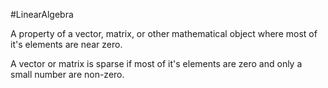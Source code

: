 #LinearAlgebra

A property of a vector, matrix, or other mathematical object where most of it's elements are near zero.

A vector or matrix is sparse if most of it's elements are zero and only a small number are non-zero.